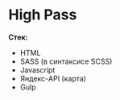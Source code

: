 # High Pass
**Стек:** 
* HTML
* SASS (в синтаксисе SCSS)  
* Javascript
* Яндекс-API (карта)
* Gulp
